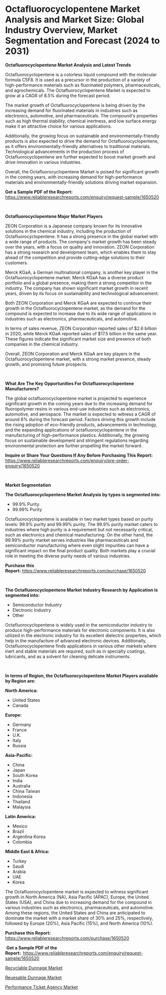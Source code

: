 <p><h1>Octafluorocyclopentene Market Analysis and Market Size: Global Industry Overview, Market Segmentation and Forecast (2024 to 2031)</h1></p><p><strong>Octafluorocyclopentene Market Analysis and Latest Trends</strong></p>
<p><p>Octafluorocyclopentene is a colorless liquid compound with the molecular formula C5F8. It is used as a precursor in the production of a variety of high-performance materials such as fluorinated polymers, pharmaceuticals, and agrochemicals. The Octafluorocyclopentene Market is expected to grow at a CAGR of 8.5% during the forecast period. </p><p>The market growth of Octafluorocyclopentene is being driven by the increasing demand for fluorinated materials in industries such as electronics, automotive, and pharmaceuticals. The compound's properties such as high thermal stability, chemical inertness, and low surface energy make it an attractive choice for various applications. </p><p>Additionally, the growing focus on sustainable and environmentally-friendly products is also expected to drive the demand for Octafluorocyclopentene, as it offers environmentally-friendly alternatives to traditional materials. Technological advancements in the production process of Octafluorocyclopentene are further expected to boost market growth and drive innovation in various industries. </p><p>Overall, the Octafluorocyclopentene Market is poised for significant growth in the coming years, with increasing demand for high-performance materials and environmentally-friendly solutions driving market expansion.</p></p>
<p><strong>Get a Sample PDF of the Report:&nbsp;</strong> <a href="https://www.reliableresearchreports.com/enquiry/request-sample/1650520">https://www.reliableresearchreports.com/enquiry/request-sample/1650520</a></p>
<p>&nbsp;</p>
<p><strong>Octafluorocyclopentene Major Market Players</strong></p>
<p><p>ZEON Corporation is a Japanese company known for its innovative solutions in the chemical industry, including the production of Octafluorocyclopentene. It has a strong presence in the global market with a wide range of products. The company's market growth has been steady over the years, with a focus on quality and innovation. ZEON Corporation has a strong research and development team, which enables them to stay ahead of the competition and provide cutting-edge solutions to their customers. </p><p>Merck KGaA, a German multinational company, is another key player in the Octafluorocyclopentene market. Merck KGaA has a diverse product portfolio and a global presence, making them a strong competitor in the industry. The company has shown significant market growth in recent years, driven by its focus on sustainability and technological advancement. </p><p>Both ZEON Corporation and Merck KGaA are expected to continue their growth in the Octafluorocyclopentene market, as the demand for the compound is expected to increase due to its wide range of applications in industries such as electronics, pharmaceuticals, and automotive. </p><p>In terms of sales revenue, ZEON Corporation reported sales of $2.6 billion in 2020, while Merck KGaA reported sales of $17.5 billion in the same year. These figures indicate the significant market size and presence of both companies in the chemical industry.</p><p>Overall, ZEON Corporation and Merck KGaA are key players in the Octafluorocyclopentene market, with a strong market presence, steady growth, and promising future prospects.</p></p>
<p>&nbsp;</p>
<p><strong>What Are The Key Opportunities For Octafluorocyclopentene Manufacturers?</strong></p>
<p><p>The global octafluorocyclopentene market is projected to experience significant growth in the coming years due to the increasing demand for fluoropolymer resins in various end-use industries such as electronics, automotive, and aerospace. The market is expected to witness a CAGR of around 6% during the forecast period. Factors driving this growth include the rising adoption of eco-friendly products, advancements in technology, and the expanding applications of octafluorocyclopentene in the manufacturing of high-performance plastics. Additionally, the growing focus on sustainable development and stringent regulations regarding environmental protection are further propelling the market forward.</p></p>
<p><strong>Inquire or Share Your Questions If Any Before Purchasing This Report:</strong> <a href="https://www.reliableresearchreports.com/enquiry/pre-order-enquiry/1650520">https://www.reliableresearchreports.com/enquiry/pre-order-enquiry/1650520</a></p>
<p>&nbsp;</p>
<p><strong>Market Segmentation</strong></p>
<p><strong>The Octafluorocyclopentene Market Analysis by types is segmented into:</strong></p>
<p><ul><li>99.9% Purity</li><li>99.99% Purity</li></ul></p>
<p><p>Octafluorocyclopentene is available in two market types based on purity levels: 99.9% purity and 99.99% purity. The 99.9% purity market caters to industries where high purity is a requirement but not necessarily critical, such as electronics and chemical manufacturing. On the other hand, the 99.99% purity market serves industries like pharmaceuticals and semiconductor manufacturing where even slight impurities can have a significant impact on the final product quality. Both markets play a crucial role in meeting the diverse purity needs of various industries.</p></p>
<p><strong>Purchase this Report:&nbsp;</strong><a href="https://www.reliableresearchreports.com/purchase/1650520">https://www.reliableresearchreports.com/purchase/1650520</a></p>
<p>&nbsp;</p>
<p><strong>The Octafluorocyclopentene Market Industry Research by Application is segmented into:</strong></p>
<p><ul><li>Semiconductor Industry</li><li>Electronic Industry</li><li>Other</li></ul></p>
<p><p>Octafluorocyclopentene is widely used in the semiconductor industry to produce high-performance materials for electronic components. It is also utilized in the electronic industry for its excellent dielectric properties, which help in the manufacture of advanced electronic devices. Additionally, Octafluorocyclopentene finds applications in various other markets where inert and stable materials are required, such as in specialty coatings, lubricants, and as a solvent for cleaning delicate instruments.</p></p>
<p>&nbsp;</p>
<p><strong>In terms of Region, the Octafluorocyclopentene Market Players available by Region are:</strong></p>
<p>
    <p> <strong> North America: </strong>
        <ul>
            <li>United States</li>
            <li>Canada</li>
        </ul>
        </p> 
    <p> <strong> Europe: </strong>
        <ul>
            <li>Germany</li>
            <li>France</li>
            <li>U.K.</li>
            <li>Italy</li>
            <li>Russia</li>
        </ul>
        </p> 
    <p> <strong> Asia-Pacific: </strong>
        <ul>
            <li>China</li>
            <li>Japan</li>
            <li>South Korea</li>
            <li>India</li>
            <li>Australia</li>
            <li>China Taiwan</li>
            <li>Indonesia</li>
            <li>Thailand</li>
            <li>Malaysia</li>
        </ul>
        </p> 
    <p> <strong> Latin America: </strong>
        <ul>
            <li>Mexico</li>
            <li>Brazil</li>
            <li>Argentina Korea</li>
            <li>Colombia</li>
        </ul>
        </p> 
    <p> <strong> Middle East & Africa: </strong>
        <ul>
            <li>Turkey</li>
            <li>Saudi</li>
            <li>Arabia</li>
            <li>UAE</li>
            <li>Korea</li>
        </ul>
    </p>
    </p>
<p><p>The Octafluorocyclopentene market is expected to witness significant growth in North America (NA), Asia Pacific (APAC), Europe, the United States (USA), and China due to increasing demand for the compound in various industries such as electronics, pharmaceuticals, and automotive. Among these regions, the United States and China are anticipated to dominate the market with a market share of 30% and 25%, respectively, followed by Europe (20%), Asia Pacific (15%), and North America (10%).</p></p>
<p><strong>Purchase this Report: </strong><a href="https://www.reliableresearchreports.com/purchase/1650520">https://www.reliableresearchreports.com/purchase/1650520</a></p>
<p>&nbsp;<strong>Get a Sample PDF of the Report:&nbsp;&nbsp;</strong><a href="https://www.reliableresearchreports.com/enquiry/request-sample/1650520">https://www.reliableresearchreports.com/enquiry/request-sample/1650520</a></p>
<p><strong></strong></p>
<p><p><a href="https://view.publitas.com/reportprime-1/recyclable-dunnage-market-research-report-unlocks-analysis-on-the-market-financial-status-market-size-and-market-revenue-upto-2030/">Recyclable Dunnage Market</a></p><p><a href="https://view.publitas.com/reportprime-1/insights-into-reuesable-dunnage-market-size-analysing-market-share-trends-and-growth-from-2023-to-2030/">Reuesable Dunnage Market</a></p><p><a href="https://view.publitas.com/reportprime-1/performance-ticket-agency-market-provides-detailed-segmentation-of-this-market-based-on-type-application-and-region-and-forecast-for-the-period-from-2023-2030/">Performance Ticket Agency Market</a></p></p>